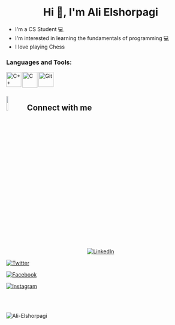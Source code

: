 <h1 align='center'> Hi 👋, I'm Ali Elshorpagi </h1>

- I'm a CS Student 💻
- I'm interested in learning the fundamentals of programming 💻
- I love playing Chess 

<h3 align="left">Languages and Tools:</h3>
<p align="left"> 
<a href="https://www.w3schools.com/cpp/" target="_blank"> 
<img align="left" src="https://cdn-icons-png.flaticon.com/128/6132/6132222.png" alt="C++" width="40" height="40" /> </a> &ensp; 
<a href="https://www.w3schools.com/c/" target="_blank"> 
<img align="left" src="https://upload.wikimedia.org/wikipedia/commons/1/19/C_Logo.png?20201023095457" alt="C" width="40" height="42" /> <a> &ensp; 
<!--<a href="https://www.python.org/" target="_blank"> 
<img src="https://cdn-icons-png.flaticon.com/128/5968/5968350.png" alt="Pytohn" width="40" height="40" /> </a> &ensp; -->
 <a href="https://git-scm.com/" target="_blank">
 <img align="left" src="https://i.postimg.cc/yNXnywFh/git.png" alt="Git" width="40" height="40" /> </a> &ensp;
<br><br>
</p>

## <img src="https://github.com/7oSkaaa/7oSkaaa/blob/main/Images/Connect-with-me.gif?raw=true" width="10%"> Connect with me

<p align="center">
<a href="https://www.linkedin.com/in/ali-elshorpagi/"><img src="https://img.shields.io/badge/linkedin-%230A66C2.svg?style=plastic&logo=linkedin&logoColor=white" alt="LinkedIn"/></a>

<a href="https://twitter.com/AliElshorpagi"><img src="https://img.shields.io/badge/twitter-%231877F2.svg?style=plastic&logo=twitter&logoColor=white" alt="Twitter"/></a>

<a href="https://www.facebook.com/alilio02"><img src="https://img.shields.io/badge/facebook-%231877F2.svg?style=plastic&logo=facebook&logoColor=white" alt="Facebook"/></a>

<a href="https://www.instagram.com/ali_elshorpagi/"><img src="https://img.shields.io/badge/instagram-%23E4405F.svg?style=plastic&logo=instagram&logoColor=white" alt="Instagram"/></a>

<br><br>
</p>
 
<img align="left" src="https://camo.githubusercontent.com/ebab6a431893818bfe707febb45add225d29268b8f8092a4fd50b70679878409/68747470733a2f2f6769746875622d726561646d652d73746174732e76657263656c2e6170702f6170692f746f702d6c616e67732f3f757365726e616d653d416c692d456c73686f7270616769266c61796f75743d636f6d70616374267468656d653d766973696f6e2d667269656e646c792d6461726b" alt="Ali-Elshorpagi" data-canonical-src="https://github-readme-stats.vercel.app/api/top-langs/?username=IbrahimSalem0&amp;layout=compact&amp;hide=html&amp;theme=radical&amp;count_private=true" style="max-width: 100%;">

